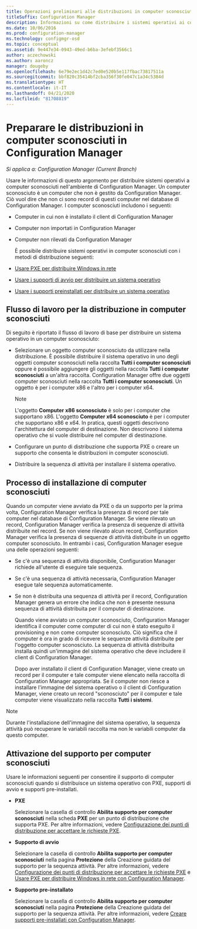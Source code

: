 ```yaml
---
title: Operazioni preliminari alle distribuzioni in computer sconosciuti
titleSuffix: Configuration Manager
description: Informazioni su come distribuire i sistemi operativi ai computer che non sono gestiti da Configuration Manager nell'ambiente di Configuration Manager.
ms.date: 10/06/2016
ms.prod: configuration-manager
ms.technology: configmgr-osd
ms.topic: conceptual
ms.assetid: 9e447e34-0943-49ed-b6ba-3efebf3566c1
author: aczechowski
ms.author: aaroncz
manager: dougeby
ms.openlocfilehash: 6e79e2ec1d42c7ed0e520b5e117fbac73817511a
ms.sourcegitcommit: bbf820c35414bf2cba356f30fe047c1a34c5384d
ms.translationtype: HT
ms.contentlocale: it-IT
ms.lasthandoff: 04/21/2020
ms.locfileid: "81708819"
---
```

# <a name="prepare-for-unknown-computer-deployments-in-configuration-manager"></a>Preparare le distribuzioni in computer sconosciuti in Configuration Manager

*Si applica a: Configuration Manager (Current Branch)*

Usare le informazioni di questo argomento per distribuire sistemi operativi a computer sconosciuti nell'ambiente di Configuration Manager. Un computer sconosciuto è un computer che non è gestito da Configuration Manager. Ciò vuol dire che non ci sono record di questi computer nel database di Configuration Manager. I computer sconosciuti includono i seguenti:  

- Computer in cui non è installato il client di Configuration Manager  

- Computer non importati in Configuration Manager  

- Computer non rilevati da Configuration Manager  

  È possibile distribuire sistemi operativi in computer sconosciuti con i metodi di distribuzione seguenti:  

- [Usare PXE per distribuire Windows in rete](../deploy-use/use-pxe-to-deploy-windows-over-the-network.md)  

- [Usare i supporti di avvio per distribuire un sistema operativo](../deploy-use/create-bootable-media.md)  

- [Usare i supporti preinstallati per distribuire un sistema operativo](../deploy-use/create-prestaged-media.md)  

## <a name="unknown-computer-deployment-workflow"></a>Flusso di lavoro per la distribuzione in computer sconosciuti  
 Di seguito è riportato il flusso di lavoro di base per distribuire un sistema operativo in un computer sconosciuto:  

-   Selezionare un oggetto computer sconosciuto da utilizzare nella distribuzione. È possibile distribuire il sistema operativo in uno degli oggetti computer sconosciuti nella raccolta **Tutti i computer sconosciuti** oppure è possibile aggiungere gli oggetti nella raccolta **Tutti i computer sconosciuti** a un'altra raccolta. Configuration Manager offre due oggetti computer sconosciuti nella raccolta **Tutti i computer sconosciuti**. Un oggetto è per i computer x86 e l'altro per i computer x64.  

    > [!NOTE]  
    >  L'oggetto **Computer x86 sconosciuto** è solo per i computer che supportano x86. L'oggetto **Computer x64 sconosciuto** è per i computer che supportano x86 e x64. In pratica, questi oggetti descrivono l'architettura del computer di destinazione. Non descrivono il sistema operativo che si vuole distribuire nel computer di destinazione.  

-   Configurare un punto di distribuzione che supporta PXE o creare un supporto che consenta le distribuzioni in computer sconosciuti.  

-   Distribuire la sequenza di attività per installare il sistema operativo.  

## <a name="unknown-computer-installation-process"></a>Processo di installazione di computer sconosciuti  
 Quando un computer viene avviato da PXE o da un supporto per la prima volta, Configuration Manager verifica la presenza di record per tale computer nel database di Configuration Manager. Se viene rilevato un record, Configuration Manager verifica la presenza di sequenze di attività distribuite nel record. Se non viene rilevato alcun record, Configuration Manager verifica la presenza di sequenze di attività distribuite in un oggetto computer sconosciuto. In entrambi i casi, Configuration Manager esegue una delle operazioni seguenti:  

- Se c'è una sequenza di attività disponibile, Configuration Manager richiede all'utente di eseguire tale sequenza.  

- Se c'è una sequenza di attività necessaria, Configuration Manager esegue tale sequenza automaticamente.  

- Se non è distribuita una sequenza di attività per il record, Configuration Manager genera un errore che indica che non è presente nessuna sequenza di attività distribuita per il computer di destinazione.  

  Quando viene avviato un computer sconosciuto, Configuration Manager identifica il computer come computer di cui non è stato eseguito il provisioning e non come computer sconosciuto. Ciò significa che il computer è ora in grado di ricevere le sequenze attività distribuite per l'oggetto computer sconosciuto. La sequenza di attività distribuita installa quindi un'immagine del sistema operativo che deve includere il client di Configuration Manager.  

  Dopo aver installato il client di Configuration Manager, viene creato un record per il computer e tale computer viene elencato nella raccolta di Configuration Manager appropriata. Se il computer non riesce a installare l'immagine del sistema operativo o il client di Configuration Manager, viene creato un record "sconosciuto" per il computer e tale computer viene visualizzato nella raccolta **Tutti i sistemi**.  

> [!NOTE]  
>  Durante l'installazione dell'immagine del sistema operativo, la sequenza attività può recuperare le variabili raccolta ma non le variabili computer da questo computer.  

##  <a name="enabling-unknown-computer-support"></a><a name="BKMK_EnablingUnknown"></a> Attivazione del supporto per computer sconosciuti  
 Usare le informazioni seguenti per consentire il supporto di computer sconosciuti quando si distribuisce un sistema operativo con PXE, supporti di avvio e supporti pre-installati.  

-   **PXE**  

     Selezionare la casella di controllo **Abilita supporto per computer sconosciuti** nella scheda **PXE** per un punto di distribuzione che supporta PXE. Per altre informazioni, vedere [Configurazione dei punti di distribuzione per accettare le richieste PXE](prepare-site-system-roles-for-operating-system-deployments.md#BKMK_PXEDistributionPoint).  

-   **Supporto di avvio**  

     Selezionare la casella di controllo **Abilita supporto per computer sconosciuti** nella pagina **Protezione** della Creazione guidata del supporto per la sequenza attività. Per altre informazioni, vedere [Configurazione dei punti di distribuzione per accettare le richieste PXE](prepare-site-system-roles-for-operating-system-deployments.md#BKMK_PXEDistributionPoint) e [Usare PXE per distribuire Windows in rete con Configuration Manager](../deploy-use/use-pxe-to-deploy-windows-over-the-network.md).  

-   **Supporto pre-installato**  

     Selezionare la casella di controllo **Abilita supporto per computer sconosciuti** nella pagina **Protezione** della Creazione guidata del supporto per la sequenza attività. Per altre informazioni, vedere [Creare supporti pre-installati con Configuration Manager](../deploy-use/create-prestaged-media.md).  
